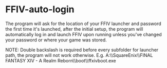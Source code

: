 # FFIV-auto-login
The program will ask for the location of your FFIV launcher and password the first time it's launched, after the initial setup, the program will automatically log in and launch FFIV upon running unless you've changed your password or where your game was stored.

NOTE: Double backslash is required before every subfolder for launcher path, the program will not work otherwise. E.g. A:\\\SquareEnix\\\FINAL FANTASY XIV - A Realm Reborn\\\boot\\\ffxivboot.exe
